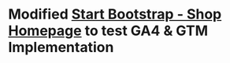 # Modified [Start Bootstrap - Shop Homepage](https://startbootstrap.com/template/shop-homepage/) to test GA4 & GTM Implementation


